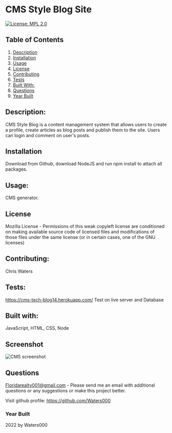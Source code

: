 
 # CMS Style Blog Site 
 
        
[![License: MPL 2.0](https://img.shields.io/badge/License-MPL_2.0-brightgreen.svg)](https://opensource.org/licenses/MPL-2.0)            
## Table of Contents
1. [Description](#Description)
2. [Installation](#Installation)
3. [Usage](#Usage)
4. [License](#License)
5. [Contributing](#Contributing)
6. [Tests](#Tests)
7. [Built With:](#Built-with)
8. [Questions](#Questions)
9. [Year Built](#Year-built)

## Description: 
CMS Style Blog is a content management system that allows users to create a profile, create articles as blog posts and publish them to the site.  Users can login and comment on user's posts. 
## Installation
Download from Github, download NodeJS and run npm install to attach all packages.
## Usage:
 CMS generator.  
 ## License
Mozilla License - Permissions of this weak copyleft license are conditioned on making available source code of licensed files and modifications of those files under the same license (or in certain cases, one of the GNU licenses)
## Contributing: 
Chris Waters   
## Tests:
https://cms-tech-blog14.herokuapp.com/  Test on live server and Database
## Built with:
JavaScript, HTML, CSS, Node

## Screenshot
![CMS screenshot](https://user-images.githubusercontent.com/94644749/160918614-0fc2e0d7-bfd8-4339-9796-c785eec19ed3.png)


    
 ## Questions
  Floridarealty001@gmail.com - Please send me an email with additional questions or any suggestions or make this project better.
 
  Visit github profile:
  https://github.com/Waters000

  
 

### Year Built
2022 by Waters000  